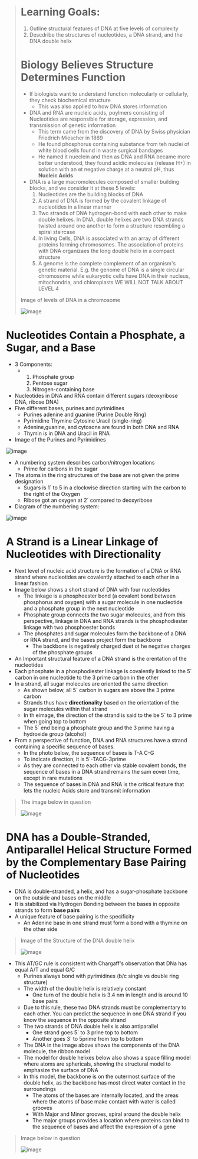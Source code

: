 > # Learning Goals:
> 1. Outline structural features of DNA at five levels of complexity
> 2. Descdribe the structures of nucleotides, a DNA strand, and the DNA double helix
>
> # Biology Believes Structure Determines Function
> - If biologists want to understand function molecularly or cellularly, they check biochemical structure
>   - This was also applied to how DNA stores information
> - DNA and RNA are nucleic acids, poylmers consisting of Nucleotides are responsible for storage, expression, and transmission of genetic information
>   - This term came from the discovery of DNA by Swiss physician Friedrich Miescher in 1869
>   - He found phosphorus containing substance from teh nuclei of white blood cells found in waste surgical bandages
>   - He named it nueclein and then as DNA and RNA became more better understood, they found acidic molecules (release H+) in solution with an et negative charge at a neutral pH, thus **Nucleic Acids**
> - DNA is a large macromolecules composed of smaller building blocks, and we consider it at these 5 levels:
>     1. Nucleotides are the building blocks of DNA
>     2. A strand of DNA is formed by the covalent linkage of nucleotides in a linear manner
>     3. Two strands of DNA hydrogen-bond with each other to make double helixes. In DNA, double helixes are two DNA strands twisted around one another to form a structure resembling a spiral staircase
>     4. In living Cells, DNA is associated with an array of different proteins forming chromosomes. The association of proteins with DNA organizaes the long double helix in a compact structure
>     5. A genome is the complete complement of an organism's genetic material. E.g.  the genome of DNA is a single circular chromosome while eukaryotic cells have DNA in their nucleus, mitochondria, and chloroplasts
>  WE WILL NOT TALK ABOUT LEVEL 4
>
> Image of levels of DNA in a chromosome
>
> ![image](https://github.com/MCBasterSheet/MCBasterSheet/assets/157453648/e87de973-f40a-4d03-b63c-c08953632b46)

# Nucleotides Contain a Phosphate, a Sugar, and a Base
- 3 Components:
  - 1. Phosphate group
    2. Pentose sugar
    3. Nitrogen-containing base
- Nucleotides in DNA and RNA contain different sugars (deoxyribose DNA, ribose DNA)
- Five different bases, purines and pyrimidines
  - Purines adenine and guanine (Purine Double Ring)
  - Pyrimidine Thymine Cytosine Uracil (single-ring)
  - Adenine,guanine, and cytosone are found in both DNA and RNA
  - Thymin is in DNA and Uracil in RNA
- Image of the Purines and Pyrimidines

![image](https://github.com/MCBasterSheet/MCBasterSheet/assets/157453648/5be4bb4c-fc04-4bfd-81c5-bc31f5131bd5)

- A numbering system describes carbon/nitrogen locations
  - Prime for carbons in the sugar
- The atoms in the ring structures of the base are not given the prime designation
  - Sugars is 1` to 5 in a clockwise direction starting with the carbon to the right of the Oxygen
  - Ribose got an oxygen at 2` compared to deoxyribose
- Diagram of the numbering system:

![image](https://github.com/MCBasterSheet/MCBasterSheet/assets/157453648/e31aeb5a-9253-4c8a-aa83-251a4d0df26d)

# A Strand is a Linear Linkage of Nucleotides with Directionality
- Next level of nucleic acid structure is the formation of a DNA or RNA strand where nucleotides are covalently attached to each other in a linear fashion
- Image below shows a short strand of DNA with four nucleotides
  - The linkage is a phosphoester bond (a covalent bond between phosphorus and oxygen) with a sugar molecule in one nucleotide and a phosphate group in the next nucleotide
  - Phosphate group connects the two sugar molecules, and from this perspective, linkage in DNA and RNA strands is the phosphodiester linkage with two phosphoester bonds
  - The phosphates and sugar molecules form the backbone of a DNA or RNA strand, and the bases project form the backbone
    - The backbone is negatively charged duet ot he negative charges of the phosphate groups
- An Important structural feature of a DNA strand is the orentation of the nucleotides
- Each phosphate in a phosphodiester linkage is covalently linked to the 5` carbon in one nucleotide to the 3 prime carbon in the other
- In a strand, all sugar molecules are oriented the same direction
  - As shown below, all 5` carbon in sugars are above the 3 prime carbon
  - Strands thus have **directionality** based on the orientation of the sugar molecules within that strand
  - In th eimage, the direction of the strand is said to the be 5` to 3 prime when going top to bottom
  - The 5` end being a phosphate group and the 3 prime having a hydroxide group (alcohol)
- From a perspective of function, DNA and RNA structures have a strand containing a specific sequence of bases.
  - In the photo below, the sequence of bases is T-A C-G
  - To indicate direction, it is 5`-TACG-3prime
  - As they are connected to each other via stable covalent bonds, the sequence of bases in a DNA strand remains the sam eover time, except in rare mutations
  - The sequence of bases in DNA and RNA is the critical feature that lets the nucleic Acids store and transmit information

> The image below in question
>
> ![image](https://github.com/MCBasterSheet/MCBasterSheet/assets/157453648/46df9e03-ba30-4e95-8681-67f1bfed5134)

 
# DNA has a Double-Stranded, Antiparallel Helical Structure Formed by the Complementary Base Pairing of Nucleotides
- DNA is double-stranded, a helix, and has a sugar-phosphate backbone on the outside and bases on the middle
- It is stabilized via Hydrogen Bonding between the bases in opposite strands to form **base pairs**
- A unique feature of base pairing is the specificity
  - An Adenine base in one strand must form a bond with a thymine on the other side

> Image of the Structure of the DNA double helix
>
> ![image](https://github.com/MCBasterSheet/MCBasterSheet/assets/157453648/d80b8470-86fe-4497-9596-e339ee985a72)

- This AT/GC rule is consistent with Chargaff's observation that DNa has equal A/T and equal G/C
  - Purines always bond with pyrimidines (b/c single vs double ring structure)
  - The width of the double helix is relatively constant
    - One turn of the double helix is 3.4 nm in length and is around 10 base pairs
  - Due to this rule, these two DNA strands must be complementary to each other. You can predict the sequence in one DNA strand if you know the sequence in the opposite strand
  - The two strands of DNA double helix is also antiparallel
    - One strand goes 5` to 3 prine top to bottom
    - Another goes 3` to 5prime from top to bottom
  - The DNA in the image above shows the components of the DNA molecule, the ribbon model
  - The model for double helixes below also shows a space filling model where atoms are sphericals, showing the structural model to emphasize the surface of DNA
  - In this model, the backbone is on the outermost surface of the double helix, as the backbone has most direct water contact in the surroundings
    - The atoms of the bases are internally located, and the areas where the atoms of base make contact with water is called grooves
    - With Major and Minor grooves, spiral around the double helix
    - The major groups provides a location where proteins can bind to the sequence of bases and affect the expression of a gene

> Image below in question
>
> ![image](https://github.com/MCBasterSheet/MCBasterSheet/assets/157453648/7df63b0b-0ff6-4c41-ad9e-aafc6aee7a54)



